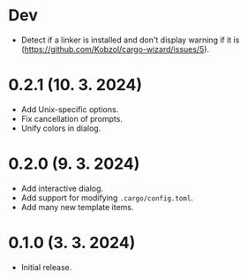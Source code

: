 # Dev

- Detect if a linker is installed and don't display warning if it is (https://github.com/Kobzol/cargo-wizard/issues/5).

# 0.2.1 (10. 3. 2024)

- Add Unix-specific options.
- Fix cancellation of prompts.
- Unify colors in dialog.

# 0.2.0 (9. 3. 2024)

- Add interactive dialog.
- Add support for modifying `.cargo/config.toml`.
- Add many new template items.

# 0.1.0 (3. 3. 2024)

- Initial release.
